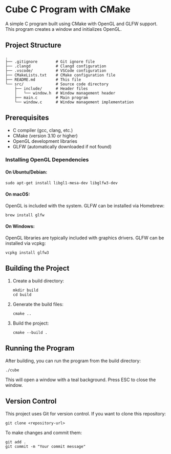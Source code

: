 # Cube C Program with CMake

A simple C program built using CMake with OpenGL and GLFW support. This program creates a window and initializes OpenGL.

## Project Structure

```
.
├── .gitignore        # Git ignore file
├── .clangd           # Clangd configuration
├── .vscode/          # VSCode configuration
├── CMakeLists.txt    # CMake configuration file
├── README.md         # This file
└── src/              # Source code directory
    ├── include/      # Header files
    │   └── window.h  # Window management header
    ├── main.c        # Main program
    └── window.c      # Window management implementation
```

## Prerequisites

- C compiler (gcc, clang, etc.)
- CMake (version 3.10 or higher)
- OpenGL development libraries
- GLFW (automatically downloaded if not found)

### Installing OpenGL Dependencies

#### On Ubuntu/Debian:
```
sudo apt-get install libgl1-mesa-dev libglfw3-dev
```

#### On macOS:
OpenGL is included with the system. GLFW can be installed via Homebrew:
```
brew install glfw
```

#### On Windows:
OpenGL libraries are typically included with graphics drivers. GLFW can be installed via vcpkg:
```
vcpkg install glfw3
```

## Building the Project

1. Create a build directory:
   ```
   mkdir build
   cd build
   ```

2. Generate the build files:
   ```
   cmake ..
   ```

3. Build the project:
   ```
   cmake --build .
   ```

## Running the Program

After building, you can run the program from the build directory:

```
./cube
```

This will open a window with a teal background. Press ESC to close the window.

## Version Control

This project uses Git for version control. If you want to clone this repository:

```
git clone <repository-url>
```

To make changes and commit them:

```
git add .
git commit -m "Your commit message"
```